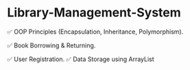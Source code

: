 # Library-Management-System

✅ OOP Principles (Encapsulation, Inheritance, Polymorphism).

✅ Book Borrowing & Returning.

✅ User Registration.
✅ Data Storage using ArrayList

